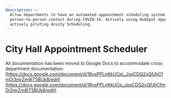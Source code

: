 ```yaml
---
description: >-
  Allow departments to have an automated appointment scheduling system to limit
  person-to-person contact during COVID-19. Actively using HubSpot appointments;
  actively piloting Acuity Scheduling.
---
```


# City Hall Appointment Scheduler

All documentation has been moved to Google Docs to accommodate cross department documentation: [https://docs.google.com/document/d/18ysPPLnKkUCp\_JxoCDQ2xQfJhCfmDi3mrZm9IT5BUk8/edit](https://docs.google.com/document/d/18ysPPLnKkUCp_JxoCDQ2xQfJhCfmDi3mrZm9IT5BUk8/edit)

